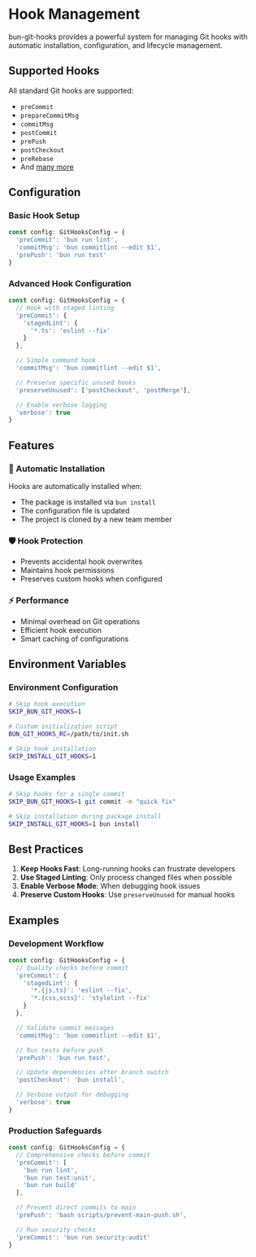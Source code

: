 # Hook Management

bun-git-hooks provides a powerful system for managing Git hooks with automatic installation, configuration, and lifecycle management.

## Supported Hooks

All standard Git hooks are supported:

- `preCommit`
- `prepareCommitMsg`
- `commitMsg`
- `postCommit`
- `prePush`
- `postCheckout`
- `preRebase`
- And [many more](https://git-scm.com/docs/githooks)

## Configuration

### Basic Hook Setup

```ts
const config: GitHooksConfig = {
  'preCommit': 'bun run lint',
  'commitMsg': 'bun commitlint --edit $1',
  'prePush': 'bun run test'
}
```

### Advanced Hook Configuration

```ts
const config: GitHooksConfig = {
  // Hook with staged linting
  'preCommit': {
    'stagedLint': {
      '*.ts': 'eslint --fix'
    }
  },

  // Simple command hook
  'commitMsg': 'bun commitlint --edit $1',

  // Preserve specific unused hooks
  'preserveUnused': ['postCheckout', 'postMerge'],

  // Enable verbose logging
  'verbose': true
}
```

## Features

### 🔄 Automatic Installation

Hooks are automatically installed when:

- The package is installed via `bun install`
- The configuration file is updated
- The project is cloned by a new team member

### 🛡️ Hook Protection

- Prevents accidental hook overwrites
- Maintains hook permissions
- Preserves custom hooks when configured

### ⚡ Performance

- Minimal overhead on Git operations
- Efficient hook execution
- Smart caching of configurations

## Environment Variables

### Environment Configuration

```bash
# Skip hook execution
SKIP_BUN_GIT_HOOKS=1

# Custom initialization script
BUN_GIT_HOOKS_RC=/path/to/init.sh

# Skip hook installation
SKIP_INSTALL_GIT_HOOKS=1
```

### Usage Examples

```bash
# Skip hooks for a single commit
SKIP_BUN_GIT_HOOKS=1 git commit -m "quick fix"

# Skip installation during package install
SKIP_INSTALL_GIT_HOOKS=1 bun install
```

## Best Practices

1. **Keep Hooks Fast**: Long-running hooks can frustrate developers
2. **Use Staged Linting**: Only process changed files when possible
3. **Enable Verbose Mode**: When debugging hook issues
4. **Preserve Custom Hooks**: Use `preserveUnused` for manual hooks

## Examples

### Development Workflow

```ts
const config: GitHooksConfig = {
  // Quality checks before commit
  'preCommit': {
    'stagedLint': {
      '*.{js,ts}': 'eslint --fix',
      '*.{css,scss}': 'stylelint --fix'
    }
  },

  // Validate commit messages
  'commitMsg': 'bun commitlint --edit $1',

  // Run tests before push
  'prePush': 'bun run test',

  // Update dependencies after branch switch
  'postCheckout': 'bun install',

  // Verbose output for debugging
  'verbose': true
}
```

### Production Safeguards

```ts
const config: GitHooksConfig = {
  // Comprehensive checks before commit
  'preCommit': [
    'bun run lint',
    'bun run test:unit',
    'bun run build'
  ],

  // Prevent direct commits to main
  'prePush': 'bash scripts/prevent-main-push.sh',

  // Run security checks
  'preCommit': 'bun run security:audit'
}
```
